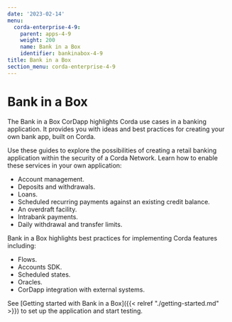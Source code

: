 ```yaml
---
date: '2023-02-14'
menu:
  corda-enterprise-4-9:
    parent: apps-4-9
    weight: 200
    name: Bank in a Box
    identifier: bankinabox-4-9
title: Bank in a Box
section_menu: corda-enterprise-4-9
---
```


# Bank in a Box

The Bank in a Box CorDapp highlights Corda use cases in a banking application. It provides you with ideas and best practices for creating your own bank app, built on Corda.

Use these guides to explore the possibilities of creating a retail banking application within the security of a Corda Network. Learn how to enable these services in your own application:

- Account management.
- Deposits and withdrawals.
- Loans.
- Scheduled recurring payments against an existing credit balance.
- An overdraft facility.
- Intrabank payments.
- Daily withdrawal and transfer limits.

Bank in a Box highlights best practices for implementing Corda features including:

- Flows.
- Accounts SDK.
- Scheduled states.
- Oracles.
- CorDapp integration with external systems.

See [Getting started with Bank in a Box]({{< relref "./getting-started.md" >}}) to set up the application and start testing.
